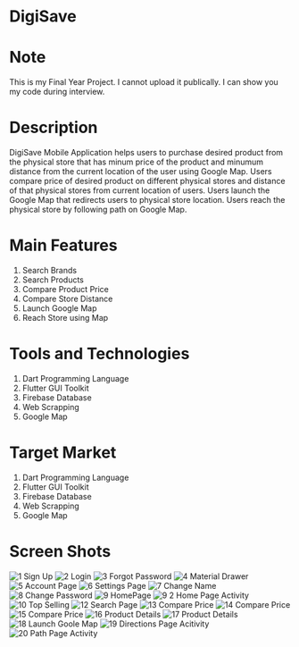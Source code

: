 # DigiSave


# Note
This is my Final Year Project. I cannot upload it publically. I can show you my code during interview.


# Description
DigiSave Mobile Application helps users to purchase desired product
from the physical store that has minum price of the product and
minumum distance from the current location of the user using Google
Map. Users compare price of desired product on different physical
stores and distance of that physical stores from current location of
users. Users launch the Google Map that redirects users to physical
store location. Users reach the physical store by following path on
Google Map.


# Main Features
1) Search Brands
2) Search Products
3) Compare Product Price
4) Compare Store Distance
5) Launch Google Map
6) Reach Store using Map

# Tools and Technologies
1) Dart Programming Language
2) Flutter GUI Toolkit
3) Firebase Database
4) Web Scrapping
5) Google Map


# Target Market
1) Dart Programming Language
2) Flutter GUI Toolkit
3) Firebase Database
4) Web Scrapping
5) Google Map


# Screen Shots


![1 Sign Up](https://user-images.githubusercontent.com/112485669/210169437-55477d3d-ac36-4cb9-b9aa-6bd0c31d7cde.jpeg)
![2 Login](https://user-images.githubusercontent.com/112485669/210169442-b0db7d39-b277-425b-a583-2899393b1257.jpeg)
![3 Forgot Password](https://user-images.githubusercontent.com/112485669/210169451-91480631-d623-4c53-a141-13ec86e08fa5.jpeg)
![4 Material Drawer](https://user-images.githubusercontent.com/112485669/210169464-6e772c23-6f4a-4620-baf3-56ceeebce182.jpeg)
![5 Account Page](https://user-images.githubusercontent.com/112485669/210169469-b80ba988-70fa-4407-87aa-a693799d416e.jpeg)
![6 Settings Page](https://user-images.githubusercontent.com/112485669/210169475-829c4d8e-6456-4a97-b6d0-9db232a91bcf.jpeg)
![7 Change Name](https://user-images.githubusercontent.com/112485669/210169480-1df69919-beb8-496e-a061-7b448987e4bf.jpeg)
![8 Change Password](https://user-images.githubusercontent.com/112485669/210169484-feb364c2-12cf-4fcf-a03b-5723838ddde4.jpeg)
![9 HomePage](https://user-images.githubusercontent.com/112485669/210169491-378c1678-198c-4f19-a37f-1810e9af8581.jpeg)
![9 2 Home Page Activity](https://user-images.githubusercontent.com/112485669/210169494-86ebb422-a1ef-4180-8a26-e000d1d14600.jpeg)
![10 Top Selling](https://user-images.githubusercontent.com/112485669/210169497-957e0519-a701-4a9a-9692-2093c828e36d.jpeg)
![12 Search Page](https://user-images.githubusercontent.com/112485669/210169501-3fba536b-c81b-4189-a428-03d357806865.jpeg)
![13 Compare Price](https://user-images.githubusercontent.com/112485669/210169504-a1fc16fa-68a2-4922-ba49-f2ce100520b7.jpeg)
![14 Compare Price](https://user-images.githubusercontent.com/112485669/210169507-63e1beda-f58a-4e2f-9596-b14dd8f32e72.jpeg)
![15 Compare Price](https://user-images.githubusercontent.com/112485669/210169519-4bc5bb06-636c-43f2-be8f-13ed72237778.jpeg)
![16 Product Details](https://user-images.githubusercontent.com/112485669/210169523-c5b8030e-972d-4d99-9278-d8ce72ad0155.jpeg)
![17 Product Details](https://user-images.githubusercontent.com/112485669/210169527-70c5f7ac-8dea-4296-9bbe-d8171c4a3717.jpeg)
![18 Launch Goole Map](https://user-images.githubusercontent.com/112485669/210169530-1696e040-8455-4378-bf21-e85d871b4848.jpeg)
![19 Directions Page Acitivity](https://user-images.githubusercontent.com/112485669/210169533-b3e705aa-59ff-46e2-8ce0-48480898dd7b.jpeg)
![20 Path Page Activity](https://user-images.githubusercontent.com/112485669/210169534-febd71aa-1c95-419a-8d28-e6667d051546.jpeg)
